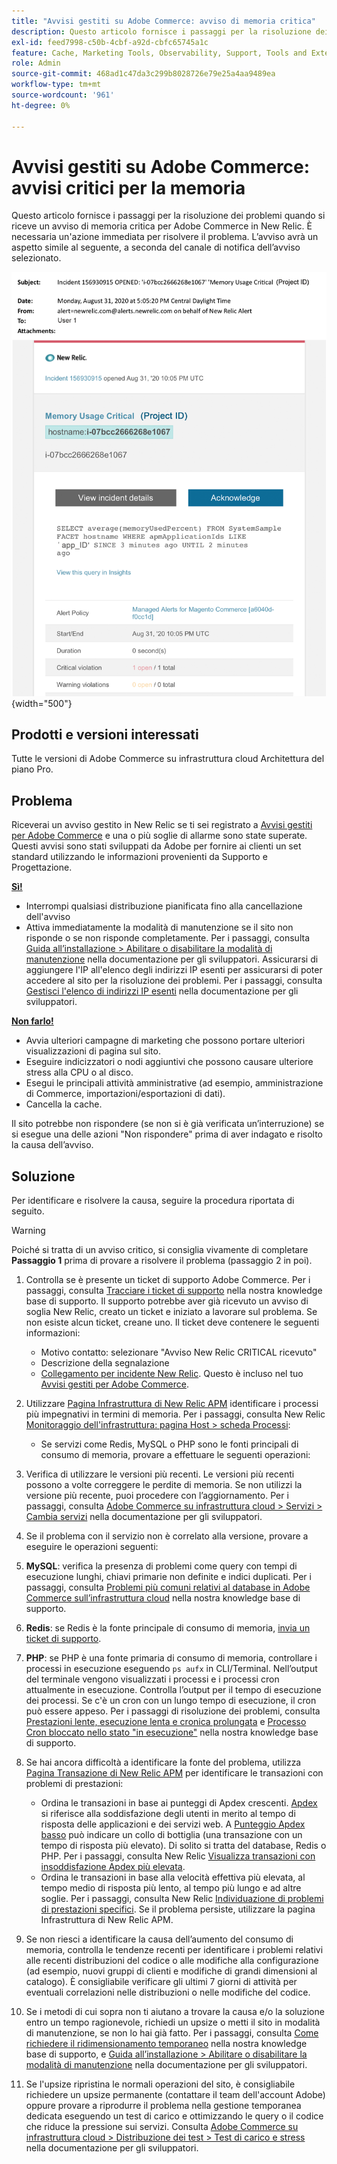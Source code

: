 ```yaml
---
title: "Avvisi gestiti su Adobe Commerce: avviso di memoria critica"
description: Questo articolo fornisce i passaggi per la risoluzione dei problemi quando si riceve un avviso di memoria critica per Adobe Commerce in New Relic. È necessaria un'azione immediata per risolvere il problema. L’avviso avrà un aspetto simile al seguente, a seconda del canale di notifica dell’avviso selezionato.
exl-id: feed7998-c50b-4cbf-a92d-cbfc65745a1c
feature: Cache, Marketing Tools, Observability, Support, Tools and External Services
role: Admin
source-git-commit: 468ad1c47da3c299b8028726e79e25a4aa9489ea
workflow-type: tm+mt
source-wordcount: '961'
ht-degree: 0%

---
```


# Avvisi gestiti su Adobe Commerce: avvisi critici per la memoria

Questo articolo fornisce i passaggi per la risoluzione dei problemi quando si riceve un avviso di memoria critica per Adobe Commerce in New Relic. È necessaria un&#39;azione immediata per risolvere il problema. L’avviso avrà un aspetto simile al seguente, a seconda del canale di notifica dell’avviso selezionato.

![avviso critico del disco](assets/memory-critical-magento-managed.png){width="500"}

## Prodotti e versioni interessati

Tutte le versioni di Adobe Commerce su infrastruttura cloud Architettura del piano Pro.

## Problema

Riceverai un avviso gestito in New Relic se ti sei registrato a [Avvisi gestiti per Adobe Commerce](/help/support-tools/managed-alerts-for-adobe-commerce/managed-alerts-for-magento-commerce.md) e una o più soglie di allarme sono state superate. Questi avvisi sono stati sviluppati da Adobe per fornire ai clienti un set standard utilizzando le informazioni provenienti da Supporto e Progettazione.

<u> **Sì!** </u>

* Interrompi qualsiasi distribuzione pianificata fino alla cancellazione dell&#39;avviso
* Attiva immediatamente la modalità di manutenzione se il sito non risponde o se non risponde completamente. Per i passaggi, consulta [Guida all’installazione > Abilitare o disabilitare la modalità di manutenzione](https://devdocs.magento.com/guides/v2.4/install-gde/install/cli/install-cli-subcommands-maint.html?itm_source=devdocs&amp;itm_medium=search_page&amp;itm_campaign=federated_search&amp;itm_term=mainten) nella documentazione per gli sviluppatori. Assicurarsi di aggiungere l&#39;IP all&#39;elenco degli indirizzi IP esenti per assicurarsi di poter accedere al sito per la risoluzione dei problemi. Per i passaggi, consulta [Gestisci l&#39;elenco di indirizzi IP esenti](https://devdocs.magento.com/guides/v2.4/install-gde/install/cli/install-cli-subcommands-maint.html?itm_source=devdocs&amp;itm_medium=search_page&amp;itm_campaign=federated_search&amp;itm_term=mainten#instgde-cli-maint-exempt) nella documentazione per gli sviluppatori.

<u>**Non farlo!**</u>

* Avvia ulteriori campagne di marketing che possono portare ulteriori visualizzazioni di pagina sul sito.
* Eseguire indicizzatori o nodi aggiuntivi che possono causare ulteriore stress alla CPU o al disco.
* Esegui le principali attività amministrative (ad esempio, amministrazione di Commerce, importazioni/esportazioni di dati).
* Cancella la cache.

Il sito potrebbe non rispondere (se non si è già verificata un’interruzione) se si esegue una delle azioni &quot;Non rispondere&quot; prima di aver indagato e risolto la causa dell’avviso.

## Soluzione

Per identificare e risolvere la causa, seguire la procedura riportata di seguito.

>[!WARNING]
>
>Poiché si tratta di un avviso critico, si consiglia vivamente di completare **Passaggio 1** prima di provare a risolvere il problema (passaggio 2 in poi).

1. Controlla se è presente un ticket di supporto Adobe Commerce. Per i passaggi, consulta [Tracciare i ticket di supporto](/help/help-center-guide/help-center/magento-help-center-user-guide.md#track-tickets) nella nostra knowledge base di supporto. Il supporto potrebbe aver già ricevuto un avviso di soglia New Relic, creato un ticket e iniziato a lavorare sul problema. Se non esiste alcun ticket, creane uno. Il ticket deve contenere le seguenti informazioni:
   * Motivo contatto: selezionare &quot;Avviso New Relic CRITICAL ricevuto&quot;
   * Descrizione della segnalazione
   * [Collegamento per incidente New Relic](https://docs.newrelic.com/docs/alerts-applied-intelligence/new-relic-alerts/alert-incidents/view-violation-event-details-incidents). Questo è incluso nel tuo [Avvisi gestiti per Adobe Commerce](/help/support-tools/managed-alerts-for-adobe-commerce/managed-alerts-for-magento-commerce.md).

1. Utilizzare [Pagina Infrastruttura di New Relic APM](https://docs.newrelic.com/docs/infrastructure/infrastructure-ui-pages/infra-hosts-ui-page/) identificare i processi più impegnativi in termini di memoria. Per i passaggi, consulta New Relic [Monitoraggio dell&#39;infrastruttura: pagina Host > scheda Processi](https://docs.newrelic.com/docs/infrastructure/infrastructure-ui-pages/infra-hosts-ui-page/#processes):
   * Se servizi come Redis, MySQL o PHP sono le fonti principali di consumo di memoria, provare a effettuare le seguenti operazioni:
1. Verifica di utilizzare le versioni più recenti. Le versioni più recenti possono a volte correggere le perdite di memoria. Se non utilizzi la versione più recente, puoi procedere con l’aggiornamento. Per i passaggi, consulta [Adobe Commerce su infrastruttura cloud > Servizi > Cambia servizi](https://experienceleague.adobe.com/docs/commerce-cloud-service/user-guide/configure/service/services-yaml.html) nella documentazione per gli sviluppatori.
1. Se il problema con il servizio non è correlato alla versione, provare a eseguire le operazioni seguenti:
1. **MySQL**: verifica la presenza di problemi come query con tempi di esecuzione lunghi, chiavi primarie non definite e indici duplicati. Per i passaggi, consulta [Problemi più comuni relativi al database in Adobe Commerce sull’infrastruttura cloud](https://experienceleague.adobe.com/docs/commerce-operations/implementation-playbook/best-practices/maintenance/resolve-database-performance-issues.html) nella nostra knowledge base di supporto.
1. **Redis**: se Redis è la fonte principale di consumo di memoria, [invia un ticket di supporto](/help/help-center-guide/help-center/magento-help-center-user-guide.md#submit-ticket).
1. **PHP**: se PHP è una fonte primaria di consumo di memoria, controllare i processi in esecuzione eseguendo `ps aufx` in CLI/Terminal. Nell’output del terminale vengono visualizzati i processi e i processi cron attualmente in esecuzione. Controlla l’output per il tempo di esecuzione dei processi. Se c&#39;è un cron con un lungo tempo di esecuzione, il cron può essere appeso. Per i passaggi di risoluzione dei problemi, consulta [Prestazioni lente, esecuzione lenta e cronica prolungata](/help/troubleshooting/miscellaneous/slow-performance-slow-and-long-running-crons.md) e [Processo Cron bloccato nello stato &quot;in esecuzione&quot;](https://support.magento.com/hc/en-us/articles/360033099451) nella nostra knowledge base di supporto.
1. Se hai ancora difficoltà a identificare la fonte del problema, utilizza [Pagina Transazione di New Relic APM](https://docs.newrelic.com/docs/apm/applications-menu/monitoring/transactions-page-find-specific-performance-problems) per identificare le transazioni con problemi di prestazioni:
   * Ordina le transazioni in base ai punteggi di Apdex crescenti. [Apdex](https://docs.newrelic.com/docs/apm/new-relic-apm/apdex/apdex-measure-user-satisfaction) si riferisce alla soddisfazione degli utenti in merito al tempo di risposta delle applicazioni e dei servizi web. A [Punteggio Apdex basso](/help/support-tools/managed-alerts-for-adobe-commerce/managed-alerts-for-magento-commerce-apdex-warning-alert.md) può indicare un collo di bottiglia (una transazione con un tempo di risposta più elevato). Di solito si tratta del database, Redis o PHP. Per i passaggi, consulta New Relic [Visualizza transazioni con insoddisfazione Apdex più elevata](https://docs.newrelic.com/docs/apm/new-relic-apm/apdex/view-your-apdex-score#apdex-dissat).
   * Ordina le transazioni in base alla velocità effettiva più elevata, al tempo medio di risposta più lento, al tempo più lungo e ad altre soglie. Per i passaggi, consulta New Relic [Individuazione di problemi di prestazioni specifici](https://docs.newrelic.com/docs/apm/applications-menu/monitoring/transactions-page-find-specific-performance-problems). Se il problema persiste, utilizzare la pagina Infrastruttura di New Relic APM.
1. Se non riesci a identificare la causa dell’aumento del consumo di memoria, controlla le tendenze recenti per identificare i problemi relativi alle recenti distribuzioni del codice o alle modifiche alla configurazione (ad esempio, nuovi gruppi di clienti e modifiche di grandi dimensioni al catalogo). È consigliabile verificare gli ultimi 7 giorni di attività per eventuali correlazioni nelle distribuzioni o nelle modifiche del codice.
1. Se i metodi di cui sopra non ti aiutano a trovare la causa e/o la soluzione entro un tempo ragionevole, richiedi un upsize o metti il sito in modalità di manutenzione, se non lo hai già fatto. Per i passaggi, consulta [Come richiedere il ridimensionamento temporaneo](/help/how-to/general/how-to-request-temporary-magento-upsize.md) nella nostra knowledge base di supporto, e [Guida all’installazione > Abilitare o disabilitare la modalità di manutenzione](https://devdocs.magento.com/guides/v2.4/install-gde/install/cli/install-cli-subcommands-maint.html?itm_source=devdocs&amp;itm_medium=search_page&amp;itm_campaign=federated_search&amp;itm_term=mainten) nella documentazione per gli sviluppatori.
1. Se l&#39;upsize ripristina le normali operazioni del sito, è consigliabile richiedere un upsize permanente (contattare il team dell&#39;account Adobe) oppure provare a riprodurre il problema nella gestione temporanea dedicata eseguendo un test di carico e ottimizzando le query o il codice che riduce la pressione sui servizi. Consulta [Adobe Commerce su infrastruttura cloud > Distribuzione dei test > Test di carico e stress](https://devdocs.magento.com/cloud/live/stage-prod-test.html#loadtest) nella documentazione per gli sviluppatori.
